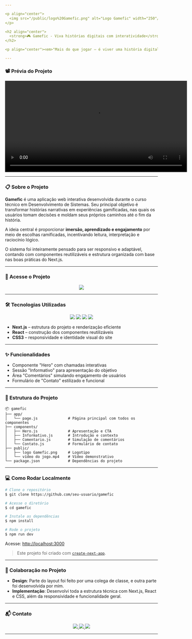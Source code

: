 ```yaml
---

<p align="center">
  <img src="/public/logo%20Gamefic.png" alt="Logo Gamefic" width="250"/>
</p>

<h2 align="center">
  <strong>🎮 Gamefic - Viva histórias digitais com interatividade</strong>
</h2>

<p align="center"><em>"Mais do que jogar — é viver uma história digital!"</em></p>

---
```


### 📽 Prévia do Projeto

<p align="center">
  <video width="600" controls>
    <source src="/public/vídeo do jogo.mp4" type="video/mp4">
    Seu navegador não suporta a reprodução de vídeos.
  </video>
</p>

---

### 📋 Sobre o Projeto

**Gamefic** é uma aplicação web interativa desenvolvida durante o curso técnico em Desenvolvimento de Sistemas. Seu principal objetivo é transformar histórias narrativas em experiências gamificadas, nas quais os usuários tomam decisões e moldam seus próprios caminhos até o fim da história.

A ideia central é proporcionar **imersão, aprendizado e engajamento** por meio de escolhas ramificadas, incentivando leitura, interpretação e raciocínio lógico.

O sistema foi inteiramente pensado para ser responsivo e adaptável, contando com componentes reutilizáveis e estrutura organizada com base nas boas práticas do Next.js.

---

### 🚀 Acesse o Projeto

<p align="center">
  <a href="https://gamefic.vercel.app">
    <img src="https://img.shields.io/badge/🔗 Site%20Oficial-gamefic.vercel.app-1B67A4?style=for-the-badge"/>
  </a>
</p>

---

### 🛠 Tecnologias Utilizadas

<div align="center">
  <img src="https://img.shields.io/badge/Status-Conclu%C3%ADdo-1B67A4?style=for-the-badge&logo=vercel&logoColor=white"/>
  <img src="https://img.shields.io/badge/Next.js-000000?style=for-the-badge&logo=next.js&logoColor=white"/>
  <img src="https://img.shields.io/badge/React-20232A?style=for-the-badge&logo=react&logoColor=61DAFB"/>
  <img src="https://img.shields.io/badge/CSS3-1572B6?style=for-the-badge&logo=css3&logoColor=white"/>
</div>

- **Next.js** – estrutura do projeto e renderização eficiente
- **React** – construção dos componentes reutilizáveis
- **CSS3** – responsividade e identidade visual do site

---

### ✨ Funcionalidades

- Componente "Hero" com chamadas interativas
- Sessão "Informativo" para apresentação do objetivo
- Área "Comentários" simulando engajamento de usuários
- Formulário de "Contato" estilizado e funcional

---

### 📁 Estrutura do Projeto

```
📦 gamefic
├── app/
│   └── page.js              # Página principal com todos os componentes
├── components/
│   ├── Hero.js              # Apresentação e CTA
│   ├── Informativo.js       # Introdução e contexto
│   ├── Comentario.js        # Simulação de comentários
│   └── Contato.js           # Formulário de contato
├── public/
│   ├── logo Gamefic.png     # Logotipo
│   └── vídeo do jogo.mp4    # Vídeo demonstrativo
└── package.json             # Dependências do projeto
```

---

### 💻 Como Rodar Localmente

```bash
# Clone o repositório
$ git clone https://github.com/seu-usuario/gamefic

# Acesse o diretório
$ cd gamefic

# Instale as dependências
$ npm install

# Rode o projeto
$ npm run dev
```

Acesse: [http://localhost:3000](http://localhost:3000)

> Este projeto foi criado com [`create-next-app`](https://github.com/vercel/next.js/tree/canary/packages/create-next-app).

---

### 🤝 Colaboração no Projeto

- **Design**: Parte do layout foi feito por uma colega de classe, e outra parte foi desenvolvida por mim.
- **Implementação**: Desenvolvi toda a estrutura técnica com Next.js, React e CSS, além da responsividade e funcionalidade geral.

---

### 📬 Contato

<p align="center">
  <a href="https://github.com/Ramon-24">
    <img src="https://img.shields.io/badge/GitHub-1B67A4?style=for-the-badge&logo=github&logoColor=white"/>
  </a>
  <a href="https://www.linkedin.com/in/seu-perfil">
    <img src="https://img.shields.io/badge/LinkedIn-0A66C2?style=for-the-badge&logo=linkedin&logoColor=white"/>
  </a>
  <a href="https://seuportfólio.com">
    <img src="https://img.shields.io/badge/Portf%C3%B3lio-1B67A4?style=for-the-badge&logo=google-chrome&logoColor=white"/>
  </a>
</p>

---
